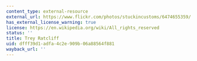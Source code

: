 ```yaml
---
content_type: external-resource
external_url: https://www.flickr.com/photos/stuckincustoms/6474655359/
has_external_license_warning: true
license: https://en.wikipedia.org/wiki/All_rights_reserved
status: ''
title: Trey Ratcliff
uid: dfff39d1-adfa-4c2e-909b-06a88564f881
wayback_url: ''
---
```

